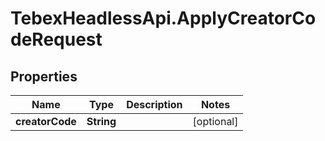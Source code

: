 # TebexHeadlessApi.ApplyCreatorCodeRequest

## Properties

Name | Type | Description | Notes
------------ | ------------- | ------------- | -------------
**creatorCode** | **String** |  | [optional] 


